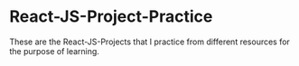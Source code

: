 # React-JS-Project-Practice

These are the React-JS-Projects that I practice from different resources for the purpose of learning. 
